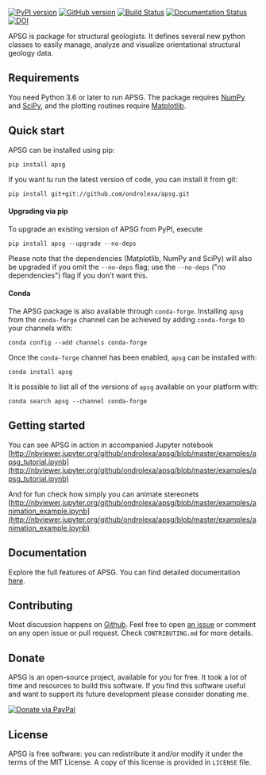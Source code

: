 [![PyPI version](https://badge.fury.io/py/apsg.png)](http://badge.fury.io/py/apsg)
[![GitHub version](https://badge.fury.io/gh/ondrolexa%2Fapsg.svg)](https://badge.fury.io/gh/ondrolexa%2Fapsg)
[![Build Status](https://travis-ci.org/ondrolexa/apsg.svg?branch=master)](https://travis-ci.org/ondrolexa/apsg)
[![Documentation Status](https://readthedocs.org/projects/apsg/badge/?version=stable)](https://apsg.readthedocs.io/en/stable/?badge=stable)
[![DOI](https://zenodo.org/badge/24879346.svg)](https://zenodo.org/badge/latestdoi/24879346)

APSG is package for structural geologists. It defines several new python classes to easily manage, analyze and visualize orientational structural geology data.

## Requirements

You need Python 3.6 or later to run APSG. The package requires [NumPy](https://numpy.org/) and [SciPy](https://www.scipy.org/), and the plotting routines require [Matplotlib](https://matplotlib.org/).

## Quick start

APSG can be installed using pip:
```
pip install apsg
```
If you want tu run the latest version of code, you can install it from git:
```
pip install git+git://github.com/ondrolexa/apsg.git
```

#### Upgrading via pip

To upgrade an existing version of APSG from PyPI, execute
```
pip install apsg --upgrade --no-deps
```
Please note that the dependencies (Matplotlib, NumPy and SciPy) will also be upgraded if you omit the `--no-deps` flag; use the `--no-deps` ("no dependencies") flag if you don't want this.

#### Conda

The APSG package is also available through `conda-forge`. Installing `apsg` from the `conda-forge` channel can be achieved by adding `conda-forge` to your channels with:

```
conda config --add channels conda-forge
```

Once the `conda-forge` channel has been enabled, `apsg` can be installed with:

```
conda install apsg
```

It is possible to list all of the versions of `apsg` available on your platform with:

```
conda search apsg --channel conda-forge
```

## Getting started

You can see APSG in action in accompanied Jupyter notebook [http://nbviewer.jupyter.org/github/ondrolexa/apsg/blob/master/examples/apsg_tutorial.ipynb](http://nbviewer.jupyter.org/github/ondrolexa/apsg/blob/master/examples/apsg_tutorial.ipynb)

And for fun check how simply you can animate stereonets
[http://nbviewer.jupyter.org/github/ondrolexa/apsg/blob/master/examples/animation_example.ipynb](http://nbviewer.jupyter.org/github/ondrolexa/apsg/blob/master/examples/animation_example.ipynb)

## Documentation

Explore the full features of APSG. You can find detailed documentation [here](https://apsg.readthedocs.org).

## Contributing

Most discussion happens on [Github](https://github.com/ondrolexa/apsg). Feel free to open [an issue](https://github.com/ondrolexa/apsg/issues/new) or comment on any open issue or pull request. Check ``CONTRIBUTING.md`` for more details.

## Donate

APSG is an open-source project, available for you for free. It took a lot of time and resources to build this software. If you find this software useful and want to support its future development please consider donating me.

[![Donate via PayPal](https://www.paypalobjects.com/en_US/i/btn/btn_donateCC_LG.gif)](https://www.paypal.com/cgi-bin/webscr?cmd=_donations&business=QTYZWVUNDUAH8&item_name=APSG+development+donation&currency_code=EUR&source=url)

## License

APSG is free software: you can redistribute it and/or modify it under the terms of the MIT License. A copy of this license is provided in ``LICENSE`` file.

